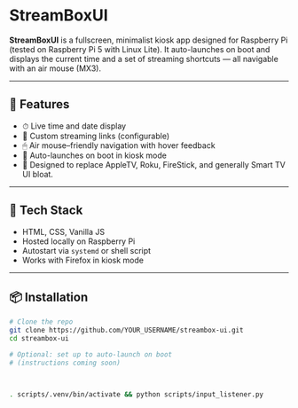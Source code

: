 # StreamBoxUI

**StreamBoxUI** is a fullscreen, minimalist kiosk app designed for Raspberry Pi (tested on Raspberry Pi 5 with Linux Lite). It auto-launches on boot and displays the current time and a set of streaming shortcuts — all navigable with an air mouse (MX3).

---

## 🎯 Features

- ⏱ Live time and date display
- 🔗 Custom streaming links (configurable)
- 🖱 Air mouse–friendly navigation with hover feedback
- 🚀 Auto-launches on boot in kiosk mode
- 🧼 Designed to replace AppleTV, Roku, FireStick, and generally Smart TV UI bloat.

---

## 🧰 Tech Stack

- HTML, CSS, Vanilla JS
- Hosted locally on Raspberry Pi
- Autostart via `systemd` or shell script
- Works with Firefox in kiosk mode

---

## 📦 Installation

```bash
# Clone the repo
git clone https://github.com/YOUR_USERNAME/streambox-ui.git
cd streambox-ui

# Optional: set up to auto-launch on boot
# (instructions coming soon)



. scripts/.venv/bin/activate && python scripts/input_listener.py
